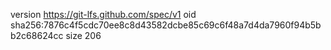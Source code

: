version https://git-lfs.github.com/spec/v1
oid sha256:7876c4f5cdc70ee8c8d43582dcbe85c69c6f48a7d4da7960f94b5bb2c68624cc
size 206
